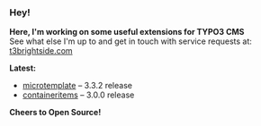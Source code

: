 ### Hey!

**Here, I'm working on some useful extensions for TYPO3 CMS**<br />See what else I'm up to and get in touch with service requests at: [t3brightside.com](https://t3brightside.com)

**Latest:**<br />
- [microtemplate](https://github.com/t3brightside/microtemplate) – 3.3.2 release<br />
- [containeritems](https://github.com/t3brightside/containeritems) – 3.0.0 release<br />

**Cheers to Open Source!**
